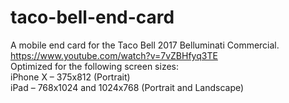 # taco-bell-end-card
A mobile end card for the Taco Bell 2017 Belluminati Commercial. https://www.youtube.com/watch?v=7vZBHfyq3TE
<br>
Optimized for the following screen sizes:
<br>
iPhone X – 375x812 (Portrait)
<br>
iPad – 768x1024 and 1024x768 (Portrait and Landscape)
